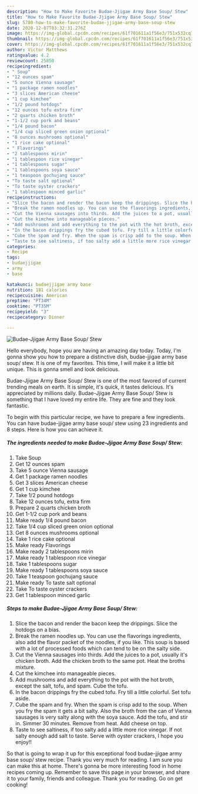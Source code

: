```yaml
---
description: "How to Make Favorite Budae-Jjigae Army Base Soup/ Stew"
title: "How to Make Favorite Budae-Jjigae Army Base Soup/ Stew"
slug: 5780-how-to-make-favorite-budae-jjigae-army-base-soup-stew
date: 2020-12-07T03:32:31.276Z
image: https://img-global.cpcdn.com/recipes/61f701611a1f56e3/751x532cq70/budae-jjigae-army-base-soup-stew-recipe-main-photo.jpg
thumbnail: https://img-global.cpcdn.com/recipes/61f701611a1f56e3/751x532cq70/budae-jjigae-army-base-soup-stew-recipe-main-photo.jpg
cover: https://img-global.cpcdn.com/recipes/61f701611a1f56e3/751x532cq70/budae-jjigae-army-base-soup-stew-recipe-main-photo.jpg
author: Victor Matthews
ratingvalue: 4.2
reviewcount: 25850
recipeingredient:
- " Soup"
- "12 ounces spam"
- "5 ounce Vienna sausage"
- "1 package ramen noodles"
- "3 slices American cheese"
- "1 cup kimchee"
- "1/2 pound hotdogs"
- "12 ounces tofu extra firm"
- "2 quarts chicken broth"
- "1-1/2 cup pork and beans"
- "1/4 pound bacon"
- "1/4 cup sliced green onion optional"
- "8 ounces mushrooms optional"
- "1 rice cake optional"
- " Flavorings"
- "2 tablespoons mirin"
- "1 tablespoon rice vinegar"
- "1 tablespoons sugar"
- "1 tablespoons soya sauce"
- "1 teaspoon gochujang sauce"
- "To taste salt optional"
- "To taste oyster crackers"
- "1 tablespoon minced garlic"
recipeinstructions:
- "Slice the bacon and render the bacon keep the drippings. Slice the hotdogs on a bias."
- "Break the ramen noodles up. You can use the flavorings ingredients, also add the flavor packet of the noodles, if you like. This soup is based with a lot of processed foods which can tend to be on the salty side."
- "Cut the Vienna sausages into thirds. Add the juices to a pot, usually it&#39;s chicken broth. Add the chicken broth to the same pot. Heat the broths mixture."
- "Cut the kimchee into manageable pieces."
- "Add mushrooms and add everything to the pot with the hot broth, except the salt, tofu, and spam. Cube the tofu."
- "In the bacon drippings fry the cubed tofu. Fry till a little colorful. Set tofu aside."
- "Cube the spam and fry. When the spam is crisp add to the soup. When you fry the spam it gets a bit salty. Also the broth from the can of Vienna sausages is very salty along with the soya sauce. Add the tofu, and stir in. Simmer 30 minutes. Remove from heat. Add cheese on top."
- "Taste to see saltiness, if too salty add a little more rice vinegar. If not salty enough add salt to taste. Serve with oyster crackers, I hope you enjoy!!"
categories:
- Recipe
tags:
- budaejjigae
- army
- base

katakunci: budaejjigae army base 
nutrition: 181 calories
recipecuisine: American
preptime: "PT34M"
cooktime: "PT35M"
recipeyield: "3"
recipecategory: Dinner

---
```



![Budae-Jjigae Army Base Soup/ Stew](https://img-global.cpcdn.com/recipes/61f701611a1f56e3/751x532cq70/budae-jjigae-army-base-soup-stew-recipe-main-photo.jpg)

Hello everybody, hope you are having an amazing day today. Today, I'm gonna show you how to prepare a distinctive dish, budae-jjigae army base soup/ stew. It is one of my favorites. This time, I will make it a little bit unique. This is gonna smell and look delicious.

Budae-Jjigae Army Base Soup/ Stew is one of the most favored of current trending meals on earth. It is simple, it's quick, it tastes delicious. It's appreciated by millions daily. Budae-Jjigae Army Base Soup/ Stew is something that I have loved my entire life. They are fine and they look fantastic.




To begin with this particular recipe, we have to prepare a few ingredients. You can have budae-jjigae army base soup/ stew using 23 ingredients and 8 steps. Here is how you can achieve it.

<!--inarticleads1-->

##### The ingredients needed to make Budae-Jjigae Army Base Soup/ Stew:

1. Take  Soup
1. Get 12 ounces spam
1. Take 5 ounce Vienna sausage
1. Get 1 package ramen noodles
1. Get 3 slices American cheese
1. Get 1 cup kimchee
1. Take 1/2 pound hotdogs
1. Take 12 ounces tofu, extra firm
1. Prepare 2 quarts chicken broth
1. Get 1-1/2 cup pork and beans
1. Make ready 1/4 pound bacon
1. Take 1/4 cup sliced green onion optional
1. Get 8 ounces mushrooms optional
1. Take 1 rice cake optional
1. Make ready  Flavorings
1. Make ready 2 tablespoons mirin
1. Make ready 1 tablespoon rice vinegar
1. Take 1 tablespoons sugar
1. Make ready 1 tablespoons soya sauce
1. Take 1 teaspoon gochujang sauce
1. Make ready To taste salt optional
1. Take To taste oyster crackers
1. Get 1 tablespoon minced garlic




<!--inarticleads2-->

##### Steps to make Budae-Jjigae Army Base Soup/ Stew:

1. Slice the bacon and render the bacon keep the drippings. Slice the hotdogs on a bias.
1. Break the ramen noodles up. You can use the flavorings ingredients, also add the flavor packet of the noodles, if you like. This soup is based with a lot of processed foods which can tend to be on the salty side.
1. Cut the Vienna sausages into thirds. Add the juices to a pot, usually it&#39;s chicken broth. Add the chicken broth to the same pot. Heat the broths mixture.
1. Cut the kimchee into manageable pieces.
1. Add mushrooms and add everything to the pot with the hot broth, except the salt, tofu, and spam. Cube the tofu.
1. In the bacon drippings fry the cubed tofu. Fry till a little colorful. Set tofu aside.
1. Cube the spam and fry. When the spam is crisp add to the soup. When you fry the spam it gets a bit salty. Also the broth from the can of Vienna sausages is very salty along with the soya sauce. Add the tofu, and stir in. Simmer 30 minutes. Remove from heat. Add cheese on top.
1. Taste to see saltiness, if too salty add a little more rice vinegar. If not salty enough add salt to taste. Serve with oyster crackers, I hope you enjoy!!




So that is going to wrap it up for this exceptional food budae-jjigae army base soup/ stew recipe. Thank you very much for reading. I am sure you can make this at home. There's gonna be more interesting food in home recipes coming up. Remember to save this page in your browser, and share it to your family, friends and colleague. Thank you for reading. Go on get cooking!
